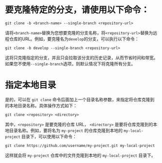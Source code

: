 # 要克隆特定的分支，请使用以下命令：

```
git clone -b <branch-name> --single-branch <repository-url>  
```

请将`<branch-name>`替换为您想要克隆的分支名称，将`<repository-url>`替换为远程仓库的URL。例如，要克隆名为`develop`的分支，可以执行以下命令：

```
git clone -b develop --single-branch <repository-url>
```

这将只克隆指定的分支，并且只会拉取该分支的历史记录，从而节省时间和带宽。如果您不使用`--single-branch`选项，则默认情况下将克隆所有分支。

# 指定本地目录
是的，可以在 `git clone` 命令后面加上一个目录名称参数，来指定将仓库克隆到的本地目录名称。具体操作方式如下：

```
git clone <repository> <directory>
```

其中，`<repository>` 是要克隆的仓库 URL， `<directory>` 是要将仓库克隆到的本地目录名称。例如，要将名为 `my-project` 的仓库克隆到本地的 `my-local-project` 目录下，可以使用以下命令：

```
git clone https://github.com/username/my-project.git my-local-project
```

这样就会将 `my-project` 仓库中的文件克隆到本地的 `my-local-project` 目录下。